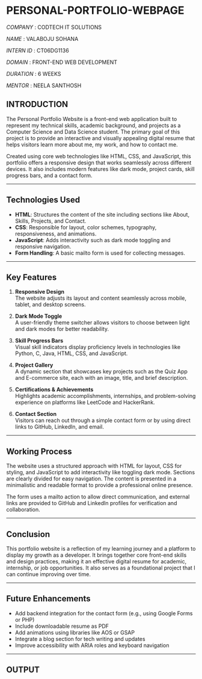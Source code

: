 # PERSONAL-PORTFOLIO-WEBPAGE

*COMPANY* : CODTECH IT SOLUTIONS

*NAME* :  VALABOJU SOHANA 

*INTERN ID* : CT06DG1136

*DOMAIN* : FRONT-END WEB DEVELOPMENT

*DURATION* : 6 WEEKS

*MENTOR* : NEELA SANTHOSH

## **INTRODUCTION**

The Personal Portfolio Website is a front-end web application built to represent my technical skills, academic background, and projects as a Computer Science and Data Science student. The primary goal of this project is to provide an interactive and visually appealing digital resume that helps visitors learn more about me, my work, and how to contact me.

Created using core web technologies like HTML, CSS, and JavaScript, this portfolio offers a responsive design that works seamlessly across different devices. It also includes modern features like dark mode, project cards, skill progress bars, and a contact form.

---

## **Technologies Used**

- **HTML**: Structures the content of the site including sections like About, Skills, Projects, and Contact.
- **CSS**: Responsible for layout, color schemes, typography, responsiveness, and animations.
- **JavaScript**: Adds interactivity such as dark mode toggling and responsive navigation.
- **Form Handling**: A basic mailto form is used for collecting messages.

---

## **Key Features**

1. **Responsive Design**  
   The website adjusts its layout and content seamlessly across mobile, tablet, and desktop screens.

2. **Dark Mode Toggle**  
   A user-friendly theme switcher allows visitors to choose between light and dark modes for better readability.

3. **Skill Progress Bars**  
   Visual skill indicators display proficiency levels in technologies like Python, C, Java, HTML, CSS, and JavaScript.

4. **Project Gallery**  
   A dynamic section that showcases key projects such as the Quiz App and E-commerce site, each with an image, title, and brief description.

5. **Certifications & Achievements**  
   Highlights academic accomplishments, internships, and problem-solving experience on platforms like LeetCode and HackerRank.

6. **Contact Section**  
   Visitors can reach out through a simple contact form or by using direct links to GitHub, LinkedIn, and email.

---

## **Working Process**

The website uses a structured approach with HTML for layout, CSS for styling, and JavaScript to add interactivity like toggling dark mode. Sections are clearly divided for easy navigation. The content is presented in a minimalistic and readable format to provide a professional online presence.

The form uses a mailto action to allow direct communication, and external links are provided to GitHub and LinkedIn profiles for verification and collaboration.

---

## **Conclusion**

This portfolio website is a reflection of my learning journey and a platform to display my growth as a developer. It brings together core front-end skills and design practices, making it an effective digital resume for academic, internship, or job opportunities. It also serves as a foundational project that I can continue improving over time.

---

## **Future Enhancements**

- Add backend integration for the contact form (e.g., using Google Forms or PHP)
- Include downloadable resume as PDF
- Add animations using libraries like AOS or GSAP
- Integrate a blog section for tech writing and updates
- Improve accessibility with ARIA roles and keyboard navigation

---

## **OUTPUT**
